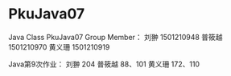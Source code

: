 # PkuJava07
Java Class PkuJava07 Group Member： 
刘翀 1501210948 
普筱越 1501210970 
黄义珊 1501210919

Java第9次作业：
刘翀 204
普筱越 88、101
黄义珊 172、110